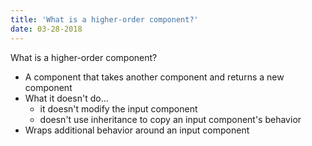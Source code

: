 ```yaml
---
title: 'What is a higher-order component?'
date: 03-28-2018
---
```


What is a higher-order component?

- A component that takes another component and returns a new component
- What it doesn't do...
    - it doesn't modify the input component
    - doesn't use inheritance to copy an input component's behavior
- Wraps additional behavior around an input component
